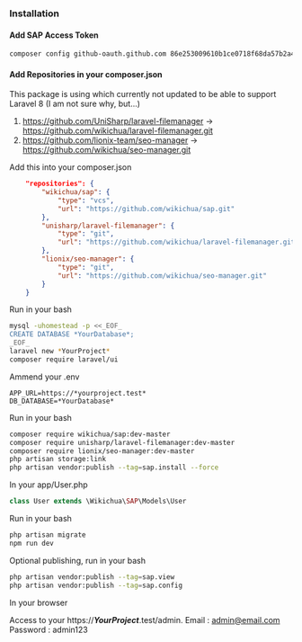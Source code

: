 ### Installation

#### Add SAP Access Token

```bash
composer config github-oauth.github.com 86e253009610b1ce0718f68da57b2a454a8d78e3
```

#### Add Repositories in your composer.json

This package is using which currently not updated to be able to support Laravel 8 (I am not sure why, but...)
1. https://github.com/UniSharp/laravel-filemanager -> https://github.com/wikichua/laravel-filemanager.git
1. https://github.com/lionix-team/seo-manager -> https://github.com/wikichua/seo-manager.git

Add this into your composer.json

```json
    "repositories": {
        "wikichua/sap": {
            "type": "vcs",
            "url": "https://github.com/wikichua/sap.git"
        },
        "unisharp/laravel-filemanager": {
            "type": "git",
            "url": "https://github.com/wikichua/laravel-filemanager.git"
        },
        "lionix/seo-manager": {
            "type": "git",
            "url": "https://github.com/wikichua/seo-manager.git"
        }
    }
```

Run in your bash

```bash
mysql -uhomestead -p <<_EOF_
CREATE DATABASE *YourDatabase*;
_EOF_
laravel new *YourProject*
composer require laravel/ui
```

Ammend your .env

```env
APP_URL=https://*yourproject.test*
DB_DATABASE=*YourDatabase*
```

Run in your bash

```bash
composer require wikichua/sap:dev-master
composer require unisharp/laravel-filemanager:dev-master
composer require lionix/seo-manager:dev-master
php artisan storage:link
php artisan vendor:publish --tag=sap.install --force
```

In your app/User.php

```php
class User extends \Wikichua\SAP\Models\User
```

Run in your bash

```bash
php artisan migrate
npm run dev
```

Optional publishing, run in your bash

```bash
php artisan vendor:publish --tag=sap.view
php artisan vendor:publish --tag=sap.config
```

In your browser

Access to your https://***YourProject***.test/admin.
Email : admin@email.com
Password : admin123
